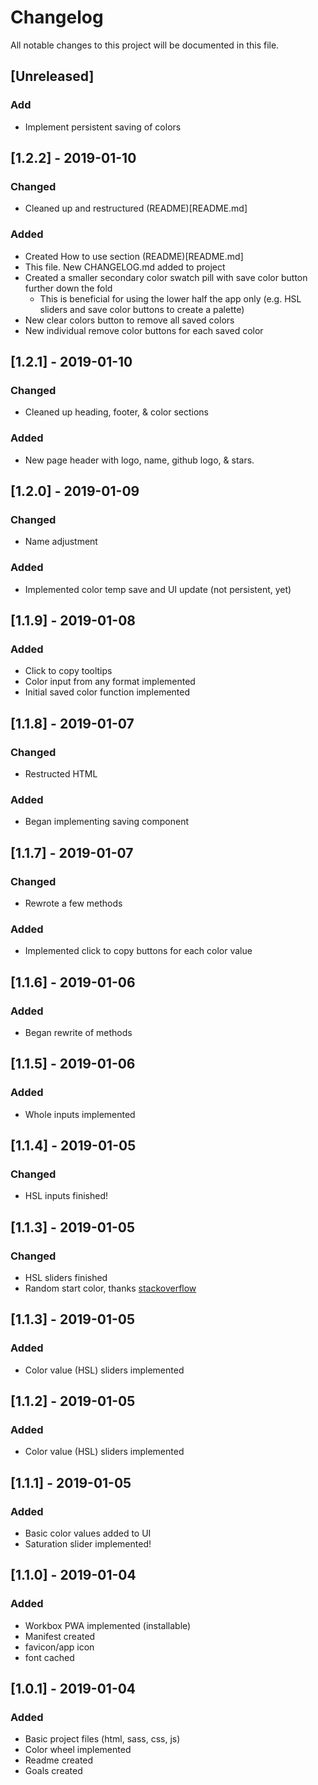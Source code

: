 # Changelog
All notable changes to this project will be documented in this file.

## [Unreleased]
### Add
- Implement persistent saving of colors

## [1.2.2] - 2019-01-10
### Changed
- Cleaned up and restructured (README)[README.md]

### Added
- Created How to use section (README)[README.md]
- This file. New CHANGELOG.md added to project
- Created a smaller secondary color swatch pill with save color button further down the fold
  - This is beneficial for using the lower half the app only (e.g. HSL sliders and save color buttons to create a palette)
- New clear colors button to remove all saved colors
- New individual remove color buttons for each saved color

## [1.2.1] - 2019-01-10
### Changed
- Cleaned up heading, footer, & color sections

### Added
- New page header with logo, name, github logo, & stars.

## [1.2.0] - 2019-01-09
### Changed
- Name adjustment

### Added
- Implemented color temp save and UI update (not persistent, yet)

## [1.1.9] - 2019-01-08
### Added
- Click to copy tooltips
- Color input from any format implemented
- Initial saved color function implemented

## [1.1.8] - 2019-01-07
### Changed
- Restructed HTML

### Added
- Began implementing saving component

## [1.1.7] - 2019-01-07
### Changed
- Rewrote a few methods

### Added
- Implemented click to copy buttons for each color value

## [1.1.6] - 2019-01-06
### Added
- Began rewrite of methods

## [1.1.5] - 2019-01-06
### Added
- Whole inputs implemented

## [1.1.4] - 2019-01-05
### Changed
- HSL inputs finished!

## [1.1.3] - 2019-01-05
### Changed
- HSL sliders finished
- Random start color, thanks [stackoverflow](https://stackoverflow.com/questions/1484506/random-color-generator)

## [1.1.3] - 2019-01-05
### Added
- Color value (HSL) sliders implemented

## [1.1.2] - 2019-01-05
### Added
- Color value (HSL) sliders implemented

## [1.1.1] - 2019-01-05
### Added
- Basic color values added to UI
- Saturation slider implemented!

## [1.1.0] - 2019-01-04
### Added
- Workbox PWA implemented (installable)
- Manifest created
- favicon/app icon
- font cached

## [1.0.1] - 2019-01-04
### Added
- Basic project files (html, sass, css, js)
- Color wheel implemented
- Readme created
- Goals created